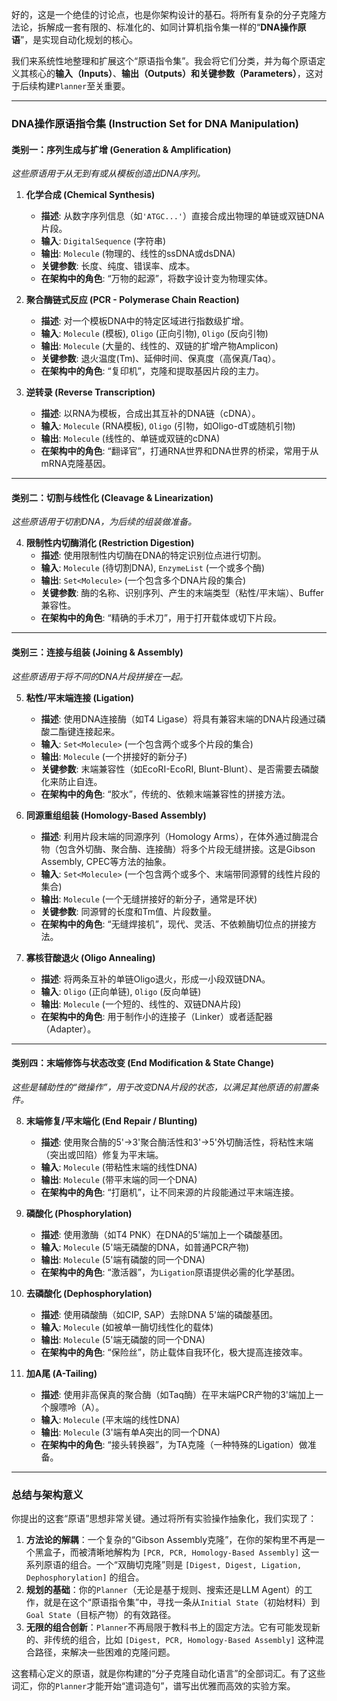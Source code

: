 好的，这是一个绝佳的讨论点，也是你架构设计的基石。将所有复杂的分子克隆方法论，拆解成一套有限的、标准化的、如同计算机指令集一样的“**DNA操作原语**”，是实现自动化规划的核心。

我们来系统性地整理和扩展这个“原语指令集”。我会将它们分类，并为每个原语定义其核心的**输入（Inputs）**、**输出（Outputs）**和**关键参数（Parameters）**，这对于后续构建`Planner`至关重要。

---

### DNA操作原语指令集 (Instruction Set for DNA Manipulation)

#### 类别一：序列生成与扩增 (Generation & Amplification)
*这些原语用于从无到有或从模板创造出DNA序列。*

1.  **化学合成 (Chemical Synthesis)**
    *   **描述**: 从数字序列信息（如`'ATGC...'`）直接合成出物理的单链或双链DNA片段。
    *   **输入**: `DigitalSequence` (字符串)
    *   **输出**: `Molecule` (物理的、线性的ssDNA或dsDNA)
    *   **关键参数**: 长度、纯度、错误率、成本。
    *   **在架构中的角色**: “万物的起源”，将数字设计变为物理实体。

2.  **聚合酶链式反应 (PCR - Polymerase Chain Reaction)**
    *   **描述**: 对一个模板DNA中的特定区域进行指数级扩增。
    *   **输入**: `Molecule` (模板), `Oligo` (正向引物), `Oligo` (反向引物)
    *   **输出**: `Molecule` (大量的、线性的、双链的扩增产物Amplicon)
    *   **关键参数**: 退火温度(Tm)、延伸时间、保真度（高保真/Taq）。
    *   **在架构中的角色**: “复印机”，克隆和提取基因片段的主力。

3.  **逆转录 (Reverse Transcription)**
    *   **描述**: 以RNA为模板，合成出其互补的DNA链（cDNA）。
    *   **输入**: `Molecule` (RNA模板), `Oligo` (引物，如Oligo-dT或随机引物)
    *   **输出**: `Molecule` (线性的、单链或双链的cDNA)
    *   **在架构中的角色**: “翻译官”，打通RNA世界和DNA世界的桥梁，常用于从mRNA克隆基因。

---

#### 类别二：切割与线性化 (Cleavage & Linearization)
*这些原语用于切割DNA，为后续的组装做准备。*

4.  **限制性内切酶消化 (Restriction Digestion)**
    *   **描述**: 使用限制性内切酶在DNA的特定识别位点进行切割。
    *   **输入**: `Molecule` (待切割DNA), `EnzymeList` (一个或多个酶)
    *   **输出**: `Set<Molecule>` (一个包含多个DNA片段的集合)
    *   **关键参数**: 酶的名称、识别序列、产生的末端类型（粘性/平末端）、Buffer兼容性。
    *   **在架构中的角色**: “精确的手术刀”，用于打开载体或切下片段。

---

#### 类别三：连接与组装 (Joining & Assembly)
*这些原语用于将不同的DNA片段拼接在一起。*

5.  **粘性/平末端连接 (Ligation)**
    *   **描述**: 使用DNA连接酶（如T4 Ligase）将具有兼容末端的DNA片段通过磷酸二酯键连接起来。
    *   **输入**: `Set<Molecule>` (一个包含两个或多个片段的集合)
    *   **输出**: `Molecule` (一个拼接好的新分子)
    *   **关键参数**: 末端兼容性（如EcoRI-EcoRI, Blunt-Blunt）、是否需要去磷酸化来防止自连。
    *   **在架构中的角色**: “胶水”，传统的、依赖末端兼容性的拼接方法。

6.  **同源重组组装 (Homology-Based Assembly)**
    *   **描述**: 利用片段末端的同源序列（Homology Arms），在体外通过酶混合物（包含外切酶、聚合酶、连接酶）将多个片段无缝拼接。这是Gibson Assembly, CPEC等方法的抽象。
    *   **输入**: `Set<Molecule>` (一个包含两个或多个、末端带同源臂的线性片段的集合)
    *   **输出**: `Molecule` (一个无缝拼接好的新分子，通常是环状)
    *   **关键参数**: 同源臂的长度和Tm值、片段数量。
    *   **在架构中的角色**: “无缝焊接机”，现代、灵活、不依赖酶切位点的拼接方法。

7.  **寡核苷酸退火 (Oligo Annealing)**
    *   **描述**: 将两条互补的单链Oligo退火，形成一小段双链DNA。
    *   **输入**: `Oligo` (正向单链), `Oligo` (反向单链)
    *   **输出**: `Molecule` (一个短的、线性的、双链DNA片段)
    *   **在架构中的角色**: 用于制作小的连接子（Linker）或者适配器（Adapter）。

---

#### 类别四：末端修饰与状态改变 (End Modification & State Change)
*这些是辅助性的“微操作”，用于改变DNA片段的状态，以满足其他原语的前置条件。*

8.  **末端修复/平末端化 (End Repair / Blunting)**
    *   **描述**: 使用聚合酶的5'→3'聚合酶活性和3'→5'外切酶活性，将粘性末端（突出或凹陷）修复为平末端。
    *   **输入**: `Molecule` (带粘性末端的线性DNA)
    *   **输出**: `Molecule` (带平末端的同一个DNA)
    *   **在架构中的角色**: “打磨机”，让不同来源的片段能通过平末端连接。

9.  **磷酸化 (Phosphorylation)**
    *   **描述**: 使用激酶（如T4 PNK）在DNA的5'端加上一个磷酸基团。
    *   **输入**: `Molecule` (5'端无磷酸的DNA，如普通PCR产物)
    *   **输出**: `Molecule` (5'端有磷酸的同一个DNA)
    *   **在架构中的角色**: “激活器”，为`Ligation`原语提供必需的化学基团。

10. **去磷酸化 (Dephosphorylation)**
    *   **描述**: 使用磷酸酶（如CIP, SAP）去除DNA 5'端的磷酸基团。
    *   **输入**: `Molecule` (如被单一酶切线性化的载体)
    *   **输出**: `Molecule` (5'端无磷酸的同一个DNA)
    *   **在架构中的角色**: “保险丝”，防止载体自我环化，极大提高连接效率。

11. **加A尾 (A-Tailing)**
    *   **描述**: 使用非高保真的聚合酶（如Taq酶）在平末端PCR产物的3'端加上一个腺嘌呤（A）。
    *   **输入**: `Molecule` (平末端的线性DNA)
    *   **输出**: `Molecule` (3'端有单A突出的同一个DNA)
    *   **在架构中的角色**: “接头转换器”，为TA克隆（一种特殊的Ligation）做准备。

---

### 总结与架构意义

你提出的这套“原语”思想非常关键。通过将所有实验操作抽象化，我们实现了：

1.  **方法论的解耦**：一个复杂的“Gibson Assembly克隆”，在你的架构里不再是一个黑盒子，而被清晰地解构为 `[PCR, PCR, Homology-Based Assembly]` 这一系列原语的组合。一个“双酶切克隆”则是 `[Digest, Digest, Ligation, Dephosphorylation]` 的组合。
2.  **规划的基础**：你的`Planner`（无论是基于规则、搜索还是LLM Agent）的工作，就是在这个“原语指令集”中，寻找一条从`Initial State`（初始材料）到`Goal State`（目标产物）的有效路径。
3.  **无限的组合创新**：`Planner`不再局限于教科书上的固定方法。它有可能发现新的、非传统的组合，比如 `[Digest, PCR, Homology-Based Assembly]` 这种混合路径，来解决一些困难的克隆问题。

这套精心定义的原语，就是你构建的“分子克隆自动化语言”的全部词汇。有了这些词汇，你的`Planner`才能开始“遣词造句”，谱写出优雅而高效的实验方案。

